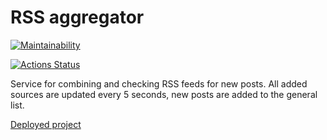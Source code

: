 # RSS aggregator

[![Maintainability](https://api.codeclimate.com/v1/badges/e732169a377683431d9b/maintainability)](https://codeclimate.com/github/tiltovskee/frontend-project-11/maintainability)

[![Actions Status](https://github.com/tiltovskee/frontend-project-11/actions/workflows/hexlet-check.yml/badge.svg)](https://github.com/tiltovskee/frontend-project-11/actions)

Service for combining and checking RSS feeds for new posts. All added sources are updated every 5 seconds, new posts are added to the general list.

[Deployed project](https://frontend-project-11-iota-seven.vercel.app/)
